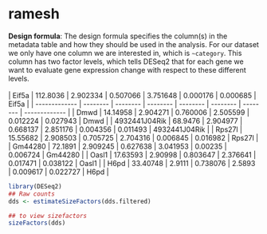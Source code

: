 # ramesh
**Design formula**: The design formula specifies the column(s) in the metadata table and how they should be used in the analysis. For our dataset we only have one column we are interested in, which is `~category`. This column has two factor levels, which tells DESeq2 that for each gene we want to evaluate gene expression change with respect to these different levels. <br><br>
| Eif5a         | 112.8036 | 2.902334 | 0.507066 | 3.751648 | 0.000176 | 0.000685 | Eif5a         |
| ------------- | -------- | -------- | -------- | -------- | -------- | -------- | ------------- |
| Dmwd          | 14.14958 | 2.904271 | 0.760006 | 2.505599 | 0.012224 | 0.027943 | Dmwd          |
| 4932441J04Rik | 68.9476  | 2.904977 | 0.668137 | 2.851176 | 0.004356 | 0.011493 | 4932441J04Rik |
| Rps27l        | 15.55682 | 2.908503 | 0.705725 | 2.704316 | 0.006845 | 0.016982 | Rps27l        |
| Gm44280       | 72.1891  | 2.909245 | 0.627638 | 3.041953 | 0.00235  | 0.006724 | Gm44280       |
| Oasl1         | 17.63593 | 2.90998  | 0.803647 | 2.376641 | 0.017471 | 0.038122 | Oasl1         |
| H6pd          | 33.40748 | 2.9111   | 0.738076 | 2.5893   | 0.009617 | 0.022727 | H6pd          |


```r
library(DESeq2)
## Raw counts
dds <- estimateSizeFactors(dds.filtered)

## to view sizefactors
sizeFactors(dds)

```
